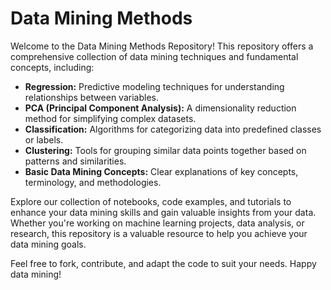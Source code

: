 # Data Mining Methods

Welcome to the Data Mining Methods Repository! This repository offers a comprehensive collection of data mining techniques and fundamental concepts, including:

- **Regression:** Predictive modeling techniques for understanding relationships between variables.
- **PCA (Principal Component Analysis):** A dimensionality reduction method for simplifying complex datasets.
- **Classification:** Algorithms for categorizing data into predefined classes or labels.
- **Clustering:** Tools for grouping similar data points together based on patterns and similarities.
- **Basic Data Mining Concepts:** Clear explanations of key concepts, terminology, and methodologies.

Explore our collection of notebooks, code examples, and tutorials to enhance your data mining skills and gain valuable insights from your data. Whether you're working on machine learning projects, data analysis, or research, this repository is a valuable resource to help you achieve your data mining goals.

Feel free to fork, contribute, and adapt the code to suit your needs. Happy data mining!
